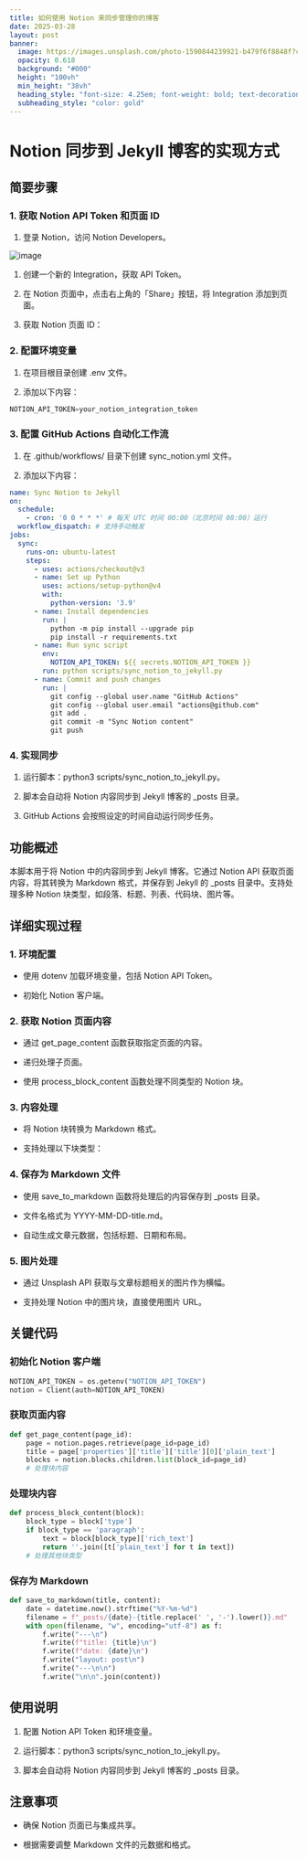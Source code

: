```yaml
---
title: 如何使用 Notion 来同步管理你的博客
date: 2025-03-28
layout: post
banner:
  image: https://images.unsplash.com/photo-1590844239921-b479f6f8848f?crop=entropy&cs=tinysrgb&fit=max&fm=jpg&ixid=M3w2OTIwMzJ8MHwxfHJhbmRvbXx8fHx8fHx8fDE3NDMxNjU1Nzh8&ixlib=rb-4.0.3&q=80&w=1080
  opacity: 0.618
  background: "#000"
  height: "100vh"
  min_height: "38vh"
  heading_style: "font-size: 4.25em; font-weight: bold; text-decoration: underline"
  subheading_style: "color: gold"
---
```


# Notion 同步到 Jekyll 博客的实现方式

## 简要步骤

### 1. 获取 Notion API Token 和页面 ID

1. 登录 Notion，访问 Notion Developers。

![image](https://prod-files-secure.s3.us-west-2.amazonaws.com/a7a0cc5a-89b9-4cda-8686-1fba0ca52f40/d19c1afe-dea5-4312-9333-786b0ba83054/image.png?X-Amz-Algorithm=AWS4-HMAC-SHA256&X-Amz-Content-Sha256=UNSIGNED-PAYLOAD&X-Amz-Credential=ASIAZI2LB466ZTBCU7MB%2F20250328%2Fus-west-2%2Fs3%2Faws4_request&X-Amz-Date=20250328T123937Z&X-Amz-Expires=3600&X-Amz-Security-Token=IQoJb3JpZ2luX2VjEPT%2F%2F%2F%2F%2F%2F%2F%2F%2F%2FwEaCXVzLXdlc3QtMiJGMEQCIGnEaHJyhHaG8R7W7OElnVDIn1LR790t0VSeqro%2B3QFtAiAFKALYkAjciY8cZve%2FSClQUr4fYbb0ogj4Ko%2BXsE%2B8tCr%2FAwhdEAAaDDYzNzQyMzE4MzgwNSIMewAEaEsRQ%2BLyhY69KtwDPMDfuK90bHklqpQzoSbpfcZL6hPY26mPDeDChy8lpYDi4Y34gUMYDqtIb9%2FKDIGw0Sl%2B45WUB6nY672v70VgaFU5fAUMj6GvVqeWiysnNxTmGtBqRyeWIhlMXzflNbZGDZogqs%2BIVOLB%2B0EKCoWQVtbOxKudhUekNMf5UqBdpSf6aiA%2FCbPKKsW5QEarinTfalQ6k9n7rc3zL%2FvsWRByqIo1qvfNTyBU%2FDa%2FgaZyklwG4zfrPlaVZtKVtfqyenEunxuEogkdgQl2p1D05E7Xv%2FiExA%2BAaEh4hiJ2S4JgUDuBFxjsZTv50T8K3QWyxF1wiTuwAljVuWY20LE3xDwbtAgMxs5ygdZtHrgCuspuzo%2FFU8OGhvbmkh14WjPGLVdOfZzdME87tWPqXlsO4Q%2BPGbsnO5S2wsxaJ2k5cYpYrIKcbwLj6KxOGcVurF%2FlMTXTsOuLJKUPVbTiN%2BIEPxDB5NG8vJEQ0CUBJizIJcFf4dbRPmWhJBTLu7YphiHpTIk4ltgsaT92ohBfDJDqy1ykH18q%2F6r8uCSNQZsmnERhbYuk48yQl5GFKgBmHb%2BN961kFVw9na3tsvqNbMceAaGbtKG523PAyVbVJ5y2px9XJcy4w3UguV5pgWYaPaYw2ZSavwY6pgHPFrq57KH3Npj1qR8nMsmj7KXA2TJDaT2rgGnzx6jz%2Bi%2BgcX03D6D2ZxvlMVXGupeuGCfNtpw4%2FbjDYl2akqliZ0n3Kkw04X197IUmfVRDYjGfXoyLCfSOB3ftEc%2Brg%2FifBE%2FH6uZbMyr5Z5N3p3VOOjGdhsoykNhsN1f7%2B%2FORTcWYTpdgG7xnpVwK32IXc%2B%2BsPYcuZyQTZ2Rpuov9evQxcVtLhSis&X-Amz-Signature=5f058785dce5a9bce6fe8a926c52ad17c312d3d5f75cf6e9b86fb9d9023f68ab&X-Amz-SignedHeaders=host&x-id=GetObject)

1. 创建一个新的 Integration，获取 API Token。

1. 在 Notion 页面中，点击右上角的「Share」按钮，将 Integration 添加到页面。

1. 获取 Notion 页面 ID：


### 2. 配置环境变量

1. 在项目根目录创建 .env 文件。

1. 添加以下内容：

```javascript
NOTION_API_TOKEN=your_notion_integration_token
```

### 3. 配置 GitHub Actions 自动化工作流

1. 在 .github/workflows/ 目录下创建 sync_notion.yml 文件。

1. 添加以下内容：

```yaml
name: Sync Notion to Jekyll
on:
  schedule:
    - cron: '0 0 * * *' # 每天 UTC 时间 00:00（北京时间 08:00）运行
  workflow_dispatch: # 支持手动触发
jobs:
  sync:
    runs-on: ubuntu-latest
    steps:
      - uses: actions/checkout@v3
      - name: Set up Python
        uses: actions/setup-python@v4
        with:
          python-version: '3.9'
      - name: Install dependencies
        run: |
          python -m pip install --upgrade pip
          pip install -r requirements.txt
      - name: Run sync script
        env:
          NOTION_API_TOKEN: ${{ secrets.NOTION_API_TOKEN }}
        run: python scripts/sync_notion_to_jekyll.py
      - name: Commit and push changes
        run: |
          git config --global user.name "GitHub Actions"
          git config --global user.email "actions@github.com"
          git add .
          git commit -m "Sync Notion content"
          git push
```

### 4. 实现同步

1. 运行脚本：python3 scripts/sync_notion_to_jekyll.py。

1. 脚本会自动将 Notion 内容同步到 Jekyll 博客的 _posts 目录。

1. GitHub Actions 会按照设定的时间自动运行同步任务。

## 功能概述

本脚本用于将 Notion 中的内容同步到 Jekyll 博客。它通过 Notion API 获取页面内容，将其转换为 Markdown 格式，并保存到 Jekyll 的 _posts 目录中。支持处理多种 Notion 块类型，如段落、标题、列表、代码块、图片等。

## 详细实现过程

### 1. 环境配置

- 使用 dotenv 加载环境变量，包括 Notion API Token。

- 初始化 Notion 客户端。

### 2. 获取 Notion 页面内容

- 通过 get_page_content 函数获取指定页面的内容。

- 递归处理子页面。

- 使用 process_block_content 函数处理不同类型的 Notion 块。

### 3. 内容处理

- 将 Notion 块转换为 Markdown 格式。

- 支持处理以下块类型：


### 4. 保存为 Markdown 文件

- 使用 save_to_markdown 函数将处理后的内容保存到 _posts 目录。

- 文件名格式为 YYYY-MM-DD-title.md。

- 自动生成文章元数据，包括标题、日期和布局。

### 5. 图片处理

- 通过 Unsplash API 获取与文章标题相关的图片作为横幅。

- 支持处理 Notion 中的图片块，直接使用图片 URL。

## 关键代码

### 初始化 Notion 客户端

```python
NOTION_API_TOKEN = os.getenv("NOTION_API_TOKEN")
notion = Client(auth=NOTION_API_TOKEN)
```

### 获取页面内容

```python
def get_page_content(page_id):
    page = notion.pages.retrieve(page_id=page_id)
    title = page['properties']['title']['title'][0]['plain_text']
    blocks = notion.blocks.children.list(block_id=page_id)
    # 处理块内容
```

### 处理块内容

```python
def process_block_content(block):
    block_type = block['type']
    if block_type == 'paragraph':
        text = block[block_type]['rich_text']
        return ''.join([t['plain_text'] for t in text])
    # 处理其他块类型
```

### 保存为 Markdown

```python
def save_to_markdown(title, content):
    date = datetime.now().strftime("%Y-%m-%d")
    filename = f"_posts/{date}-{title.replace(' ', '-').lower()}.md"
    with open(filename, "w", encoding="utf-8") as f:
        f.write("---\n")
        f.write(f"title: {title}\n")
        f.write(f"date: {date}\n")
        f.write("layout: post\n")
        f.write("---\n\n")
        f.write("\n\n".join(content))
```

## 使用说明

1. 配置 Notion API Token 和环境变量。

1. 运行脚本：python3 scripts/sync_notion_to_jekyll.py。

1. 脚本会自动将 Notion 内容同步到 Jekyll 博客的 _posts 目录。

## 注意事项

- 确保 Notion 页面已与集成共享。

- 根据需要调整 Markdown 文件的元数据和格式。